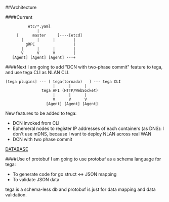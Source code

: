 ##Architecture

####Current
```
          etc/*.yaml
              |
     [      master     ]----[etcd]
       |      |      |        |
         gRPC                 |
       |      |      |        |
       V      V      V        |
   [Agent] [Agent] [Agent] ---+
```

####Next
I am going to add "DCN with two-phase commit" feature to tega, and use tega CLI as NLAN CLI.

```
[tega plugins] --- [ tega(tornado)   ] --- tega CLI
                     |      |      |
                tega API (HTTP/WebSocket)
                     |      |      |
                     V      V      V
                  [Agent] [Agent] [Agent]
```

New features to be added to tega:
- DCN invoked from CLI
- Ephemeral nodes to register IP addresses of each containers (as DNS): I don't use mDNS, because I want to deploy NLAN across real WAN
- DCN with two phase commit


[DATABASE](./DATABASE.md)

####Use of protobuf
I am going to use protobuf as a schema language for tega:
- To generate code for go struct <-> JSON mapping
- To validate JSON data

tega is a schema-less db and protobuf is just for data mapping and data validation.
